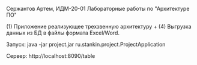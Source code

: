 Сержантов Артем, ИДМ-20-01
Лабораторные работы по "Архитектуре ПО"

(1) Приложение реализующее трехзвенную архитектуру + (4) Выгрузка данных из БД в файлы формата Excel/Word.

Запуск:
java -jar project.jar ru.stankin.project.ProjectApplication

Сервер:
http://localhost:8090/table
